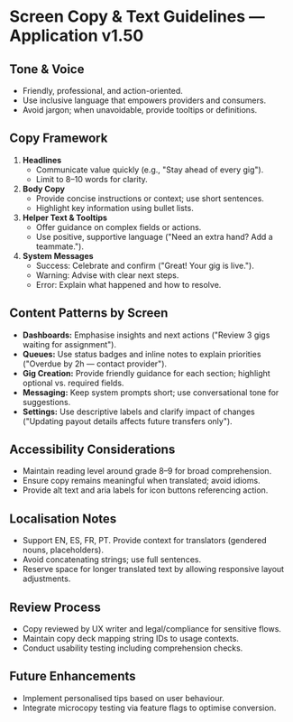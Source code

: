 # Screen Copy & Text Guidelines — Application v1.50

## Tone & Voice
- Friendly, professional, and action-oriented.
- Use inclusive language that empowers providers and consumers.
- Avoid jargon; when unavoidable, provide tooltips or definitions.

## Copy Framework
1. **Headlines**
   - Communicate value quickly (e.g., "Stay ahead of every gig").
   - Limit to 8–10 words for clarity.
2. **Body Copy**
   - Provide concise instructions or context; use short sentences.
   - Highlight key information using bullet lists.
3. **Helper Text & Tooltips**
   - Offer guidance on complex fields or actions.
   - Use positive, supportive language ("Need an extra hand? Add a teammate.").
4. **System Messages**
   - Success: Celebrate and confirm ("Great! Your gig is live.").
   - Warning: Advise with clear next steps.
   - Error: Explain what happened and how to resolve.

## Content Patterns by Screen
- **Dashboards:** Emphasise insights and next actions ("Review 3 gigs waiting for assignment").
- **Queues:** Use status badges and inline notes to explain priorities ("Overdue by 2h — contact provider").
- **Gig Creation:** Provide friendly guidance for each section; highlight optional vs. required fields.
- **Messaging:** Keep system prompts short; use conversational tone for suggestions.
- **Settings:** Use descriptive labels and clarify impact of changes ("Updating payout details affects future transfers only").

## Accessibility Considerations
- Maintain reading level around grade 8–9 for broad comprehension.
- Ensure copy remains meaningful when translated; avoid idioms.
- Provide alt text and aria labels for icon buttons referencing action.

## Localisation Notes
- Support EN, ES, FR, PT. Provide context for translators (gendered nouns, placeholders).
- Avoid concatenating strings; use full sentences.
- Reserve space for longer translated text by allowing responsive layout adjustments.

## Review Process
- Copy reviewed by UX writer and legal/compliance for sensitive flows.
- Maintain copy deck mapping string IDs to usage contexts.
- Conduct usability testing including comprehension checks.

## Future Enhancements
- Implement personalised tips based on user behaviour.
- Integrate microcopy testing via feature flags to optimise conversion.
